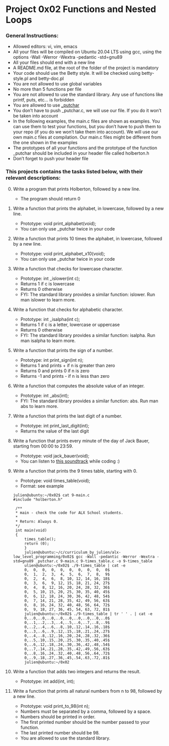 # Project 0x02 Functions and Nested Loops

### General Instructions:

* Allowed editors: vi, vim, emacs
* All your files will be compiled on Ubuntu 20.04 LTS using gcc, using
  the options -Wall -Werror -Wextra -pedantic -std=gnu89
* All your files should end with a new line
* A README.md file, at the root of the folder of the project is mandatory
* Your code should use the Betty style. It will be checked
  using betty-style.pl and betty-doc.pl
* You are not allowed to use global variables
* No more than 5 functions per file
* You are not allowed to use the standard library. Any use of functions
  like printf, puts, etc… is forbidden
* You are allowed to use [_putchar](https://github.com/holbertonschool/_putchar.c/blob/master/_putchar.c)
* You don’t have to push _putchar.c, we will use our file.
  If you do it won’t be taken into account
* In the following examples, the main.c files are shown as examples.
  You can use them to test your functions, but you don’t have to push them
  to your repo (if you do we won’t take them into account).
  We will use our own main.c files at compilation.
  Our main.c files might be different from the one shown in the examples
* The prototypes of all your functions and the prototype of the function
  _putchar should be included in your header file called holberton.h
* Don’t forget to push your header file

### This projects contains the tasks listed below, with their relevant descriptions:

0. Write a program that prints Holberton, followed by a new line.
   * The program should return 0

1. Write a function that prints the alphabet, in lowercase,
   followed by a new line.
   * Prototype: void print_alphabet(void);
   * You can only use _putchar twice in your code

2. Write a function that prints 10 times the alphabet, in lowercase,
   followed by a new line.
   * Prototype: void print_alphabet_x10(void);
   * You can only use _putchar twice in your code

3. Write a function that checks for lowercase character.
   * Prototype: int _islower(int c);
   * Returns 1 if c is lowercase
   * Returns 0 otherwise
   * FYI: The standard library provides a similar function: islower.
     Run man islower to learn more.

4. Write a function that checks for alphabetic character.
   * Prototype: int _isalpha(int c);
   * Returns 1 if c is a letter, lowercase or uppercase
   * Returns 0 otherwise
   * FYI: The standard library provides a similar function: isalpha.
     Run man isalpha to learn more.

5. Write a function that prints the sign of a number.
   * Prototype: int print_sign(int n);
   * Returns 1 and prints + if n is greater than zero
   * Returns 0 and prints 0 if n is zero
   * Returns -1 and prints - if n is less than zero

6. Write a function that computes the absolute value of an integer.
   * Prototype: int _abs(int);
   * FYI: The standard library provides a similar function: abs.
     Run man abs to learn more.

7. Write a function that prints the last digit of a number.
   * Prototype: int print_last_digit(int);
   * Returns the value of the last digit

8. Write a function that prints every minute of the day of Jack Bauer,
   starting from 00:00 to 23:59.
   * Prototype: void jack_bauer(void);
   * You can listen to [this soundtrack](https://www.youtube.com/watch?v=btAfXqgMkPs) while coding :)

9. Write a function that prints the 9 times table, starting with 0.
   * Prototype: void times_table(void);
   * Format: see example
   ```
   julien@ubuntu:~/0x02$ cat 9-main.c
   #include "holberton.h"

    /**
    * main - check the code for ALX School students.
    *
    * Return: Always 0.
    */
    int main(void)
    {
        times_table();
	    return (0);
	    }
	    julien@ubuntu:~/c/curriculum_by_julien/alx-low_level_programming/0x02$ gcc -Wall -pedantic -Werror -Wextra -std=gnu89 _putchar.c 9-main.c 9-times_table.c -o 9-times_table
	    ulien@ubuntu:~/0x02$ ./9-times_table | cat -e
	    0,  0,  0,  0,  0,  0,  0,  0,  0,  0$
	    0,  1,  2,  3,  4,  5,  6,  7,  8,  9$
	    0,  2,  4,  6,  8, 10, 12, 14, 16, 18$
	    0,  3,  6,  9, 12, 15, 18, 21, 24, 27$
	    0,  4,  8, 12, 16, 20, 24, 28, 32, 36$
	    0,  5, 10, 15, 20, 25, 30, 35, 40, 45$
	    0,  6, 12, 18, 24, 30, 36, 42, 48, 54$
	    0,  7, 14, 21, 28, 35, 42, 49, 56, 63$
	    0,  8, 16, 24, 32, 40, 48, 56, 64, 72$
	    0,  9, 18, 27, 36, 45, 54, 63, 72, 81$
	    julien@ubuntu:~/0x02$ ./9-times_table | tr ' ' . | cat -e
	    0,..0,..0,..0,..0,..0,..0,..0,..0,..0$
	    0,..1,..2,..3,..4,..5,..6,..7,..8,..9$
	    0,..2,..4,..6,..8,.10,.12,.14,.16,.18$
	    0,..3,..6,..9,.12,.15,.18,.21,.24,.27$
	    0,..4,..8,.12,.16,.20,.24,.28,.32,.36$
	    0,..5,.10,.15,.20,.25,.30,.35,.40,.45$
	    0,..6,.12,.18,.24,.30,.36,.42,.48,.54$
	    0,..7,.14,.21,.28,.35,.42,.49,.56,.63$
	    0,..8,.16,.24,.32,.40,.48,.56,.64,.72$
	    0,..9,.18,.27,.36,.45,.54,.63,.72,.81$
	    julien@ubuntu:~/0x02
	```

10. Write a function that adds two integers and returns the result.
    * Prototype: int add(int, int);

11. Write a function that prints all natural numbers from n to 98, followed by a new line.
    * Prototype: void print_to_98(int n);
    * Numbers must be separated by a comma, followed by a space.
    * Numbers should be printed in order.
    * The first printed number should be the number passed to your function.
    * The last printed number should be 98.
    * You are allowed to use the standard library.
